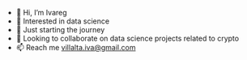 - 👋 Hi, I’m Ivareg
- 👀 Interested in data science
- 🌱 Just starting the journey
- 💞️ Looking to collaborate on data science projects related to crypto 
- 📫 Reach me villalta.iva@gmail.com

<!---
IvaregVillalta/IvaregVillalta is a ✨ special ✨ repository because its `README.md` (this file) appears on your GitHub profile.
You can click the Preview link to take a look at your changes.
--->
